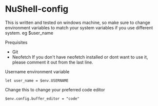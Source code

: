 # NuShell-config

This is written and tested on windows machine, so make sure to change environment variables to match
your system variables if you use different system. eg $user_name


Prequisites
- Git
- Neofetch
If you don't have neofetch installed or dont want to use it, please comment it out from the last line.


Username environment variable
```
let user_name = $env.USERNAME
```

Change this to change your preferred code editor
```
$env.config.buffer_editor = "code"
```
